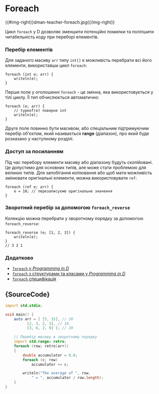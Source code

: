 # Foreach

{{#img-right}}dman-teacher-foreach.jpg{{/img-right}}

Цикл `foreach` у D дозволяє зменшити потенційні помилки та поліпшити
читабельність коду при переборі елементів.

### Перебір елементів

Для заданого масиву `arr` типу `int[]` є можливість перебрати всі його
елементи, використавши цикл `foreach`:

    foreach (int e; arr) {
        writeln(e);
    }

Перше поле у оголошенні `foreach` - це змінна, яка використовується у
тілі циклу. Її тип обчислюється автоматично:

    foreach (e; arr) {
        // typeof(e) поверне int
        writeln(e);
    }

Друге поле повинно бути масивом, або спеціальним підтримуючим перебір
об'єктом, який називається **range** (діапазон), про який буде
розказано у наступному розділі.

### Доступ за посиланням

Під час перебору елементи масиву або діапазону будуть скопійовані.
Це допустимо для основних типів, але може стати проблемою для великих
типів. Для запобігання копіювання або щоб мати можливість змінювати
оригінальні елементи, можна використовувати `ref`:

    foreach (ref e; arr) {
        e = 10; // перезаписуємо оригінальне значення
    }

### Зворотний перебір за допомогою `foreach_reverse`

Колекцію можна перебрати у зворотному порядку за допомогою
`foreach_reverse`:

    foreach_reverse (e; [1, 2, 3]) {
        writeln(e);
    }
    // 3 2 1

### Додатково

- [`foreach` у _Programming in D_](http://ddili.org/ders/d.en/foreach.html)
- [`foreach` з структурами та класами у _Programming in D_](http://ddili.org/ders/d.en/foreach_opapply.html)
- [`foreach` специфікація](https://dlang.org/spec/statement.html#ForeachStatement)

## {SourceCode}

```d
import std.stdio;

void main() {
    auto arr = [ [5, 15], // 20
          [2, 3, 2, 3], // 10
          [3, 6, 2, 9] ]; // 20

    // Перебір масиву в зворотному порядку
    import std.range: retro;
    foreach (row; retro(arr))
    {
        double accumulator = 0.0;
        foreach (c; row)
            accumulator += c;

        writeln("The average of ", row,
            " = ", accumulator / row.length);
    }
}
```
